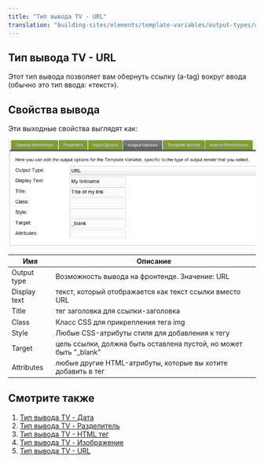 ```yaml
---
title: "Тип вывода TV - URL"
translation: "building-sites/elements/template-variables/output-types/url"
---
```


## Тип вывода TV - URL

Этот тип вывода позволяет вам обернуть ссылку (a-tag) вокруг ввода (обычно это тип ввода: «текст»).

## Свойства вывода

Эти выходные свойства выглядят как:

![](tv-url-output.png)

| Имя          | Описание                                                           |
| ------------ | ------------------------------------------------------------------ |
| Output type  | Возможность вывода на фронтенде. Значение: URL                     |
| Display text | текст, который отображается как текст ссылки вместо URL            |
| Title        | тег заголовка для ссылки-заголовка                                 |
| Class        | Класс CSS для прикрепления тега img                                |
| Style        | Любые CSS-атрибуты стиля для добавления к тегу                     |
| Target       | цель ссылки, должна быть оставлена пустой, но может быть "\_blank" |
| Attributes   | любые другие HTML-атрибуты, которые вы хотите добавить в тег       |

## Смотрите также

1. [Тип вывода TV - Дата](building-sites/elements/template-variables/output-types/date)
2. [Тип вывода TV - Разделитель](building-sites/elements/template-variables/output-types/delimiter)
3. [Тип вывода TV - HTML тег](building-sites/elements/template-variables/output-types/html)
4. [Тип вывода TV - Изображение](building-sites/elements/template-variables/output-types/image)
5. [Тип вывода TV - URL](building-sites/elements/template-variables/output-types/url)
